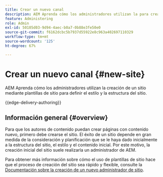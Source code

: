 ```yaml
---
title: Crear un nuevo canal
description: AEM Aprenda cómo los administradores utilizan la para crear un sitio mediante plantillas de sitio para definir el estilo y la estructura del sitio.
feature: Administering
role: Admin
exl-id: 50105d03-9d94-4aec-b0a7-0b88e3fe50e0
source-git-commit: f6162dcbc5b7937d55922e8c963a402697110329
workflow-type: tm+mt
source-wordcount: '125'
ht-degree: 67%

---
```



# Crear un nuevo canal {#new-site}

AEM Aprenda cómo los administradores utilizan la creación de un sitio mediante plantillas de sitio para definir el estilo y la estructura del sitio.

{{edge-delivery-authoring}}

## Información general {#overview}

Para que los autores de contenido puedan crear páginas con contenido nuevo, primero debe crearse el sitio. El éxito de un sitio depende en gran medida de la consideración y planificación que se le haya dado inicialmente a la estructura del sitio, el estilo y el contenido inicial. Por este motivo, la creación inicial del sitio suele realizarla un administrador de AEM.

Para obtener más información sobre cómo el uso de plantillas de sitio hace que el proceso de creación del sitio sea rápido y flexible, consulte la [Documentación sobre la creación de un nuevo administrador de sitio](/help/sites-cloud/administering/site-creation/create-site.md).
